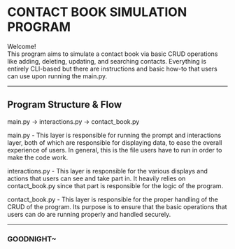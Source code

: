 # CONTACT BOOK SIMULATION PROGRAM

Welcome!  
This program aims to simulate a contact book via basic CRUD operations like adding, deleting, updating, and searching contacts. Everything is entirely CLI-based but there are instructions and basic how-to that users can use upon running the main.py. 

---

## Program Structure & Flow  
main.py -> interactions.py -> contact_book.py  

main.py - This layer is responsible for running the prompt and interactions layer, both of which are responsible for displaying data, to ease the overall experience of users. In general, this is the file users have to run in order to make the code work.  

interactions.py - This layer is responsible for the various displays and actions that users can see and take part in. It heavily relies on contact_book.py since that part is responsible for the logic of the program.  

contact_book.py - This layer is responsible for the proper handling of the CRUD of the program. Its purpose is to ensure that the basic operations that users can do are running properly and handled securely.  

---

### GOODNIGHT~